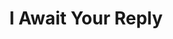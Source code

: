 --- 
title: "I Await Your Reply"
publishdate: "2019-6-13T16:48:46+02:00"
src: "https://365manga.net/manga/i-await-your-reply"
image: "https://data.365manga.net/images/thumbnails/16076-i-await-your-reply.jpg"
description: "From Lililicious: A girl confides in a friend she met online."
---